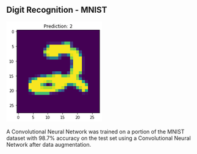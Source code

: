 ## Digit Recognition - MNIST

![Screenshot (390)](https://raw.githubusercontent.com/D-2000-99/Data-Science/main/Digit%20Recognition/Figure_1.png)

A Convolutional Neural Network was trained on a portion of the MNIST dataset with 98.7% accuracy on the test set using a Convolutional Neural Network after data augmentation.
